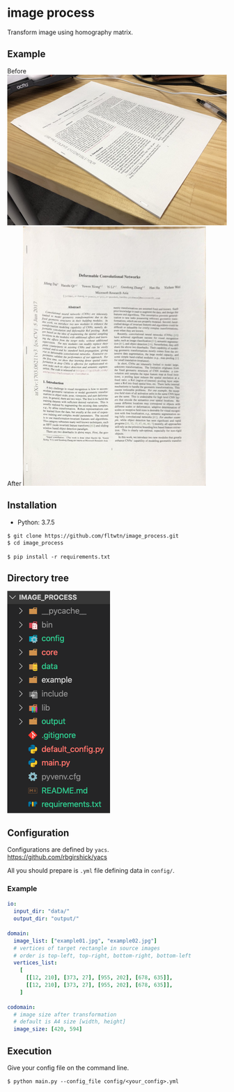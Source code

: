 # image process

Transform image using homography matrix.

## Example

Before
![](data/example.jpg)
After
![](output/example_out.jpg)

## Installation

- Python: 3.7.5

```
$ git clone https://github.com/fltwtn/image_process.git
$ cd image_process

$ pip install -r requirements.txt
```

## Directory tree

![](example/directory.png)

## Configuration

Configurations are defined by `yacs`.  
https://github.com/rbgirshick/yacs

All you should prepare is `.yml` file defining data in `config/`.

### Example

```yml
io:
  input_dir: "data/"
  output_dir: "output/"

domain:
  image_list: ["example01.jpg", "example02.jpg"]
  # vertices of target rectangle in source images
  # order is top-left, top-right, bottom-right, bottom-left
  vertices_list:
    [
      [[12, 210], [373, 27], [955, 202], [678, 635]],
      [[12, 210], [373, 27], [955, 202], [678, 635]],
    ]

codomain:
  # image size after transformation
  # default is A4 size [width, height]
  image_size: [420, 594]
```

## Execution

Give your config file on the command line.

```
$ python main.py --config_file config/<your_config>.yml
```
